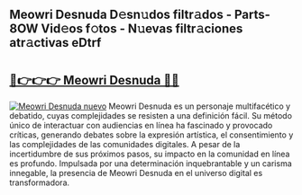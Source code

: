 ## Meowri Desnuda D𝚎sn𝚞dos filtr𝚊dos - Parts-8OW Vid𝚎os f𝚘tos - N𝚞evas filtr𝚊ciones atr𝚊ctivas eDtrf

# <h2><a href="http://mbcyti.tromn.icu/?c=Meowri+Desnuda">🔗👉👉👉 Meowri Desnuda 🔗🔗</a></h2>

[![Meowri Desnuda nuevo](https://i.imgur.com/pEAQMta.gif)](http://mbcyti.tromn.icu/?c=Meowri+Desnuda)
Meowri Desnuda es un personaje multifacético y debatido, cuyas complejidades se resisten a una definición fácil.  Su método único de interactuar con audiencias en línea ha fascinado y provocado críticas, generando debates sobre la expresión artística, el consentimiento y las complejidades de las comunidades digitales. A pesar de la incertidumbre de sus próximos pasos, su impacto en la comunidad en línea es profundo. Impulsada por una determinación inquebrantable y un carisma innegable, la presencia de Meowri Desnuda en el universo digital es transformadora.
